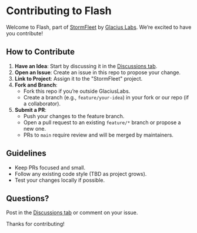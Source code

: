 # Contributing to Flash

Welcome to Flash, part of [StormFleet](https://github.com/orgs/Glacius-Labs/projects/1) by [Glacius Labs](https://github.com/Glacius-Labs). We’re excited to have you contribute!

## How to Contribute
1. **Have an Idea**: Start by discussing it in the [Discussions tab](#discussions).
2. **Open an Issue**: Create an issue in this repo to propose your change.
3. **Link to Project**: Assign it to the "StormFleet" project.
4. **Fork and Branch**:  
   - Fork this repo if you’re outside GlaciusLabs.  
   - Create a branch (e.g., `feature/your-idea`) in your fork or our repo (if a collaborator).
5. **Submit a PR**:  
   - Push your changes to the feature branch.  
   - Open a pull request to an existing `feature/*` branch or propose a new one.  
   - PRs to `main` require review and will be merged by maintainers.

## Guidelines
- Keep PRs focused and small.
- Follow any existing code style (TBD as project grows).
- Test your changes locally if possible.

## Questions?
Post in the [Discussions tab](#discussions) or comment on your issue.

Thanks for contributing!
